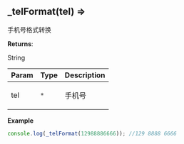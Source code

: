 ## \_telFormat(tel) ⇒
<p>手机号格式转换</p>

**Returns**: <p>String</p>  

| Param | Type | Description |
| --- | --- | --- |
| tel | <code>\*</code> | <p>手机号</p> |

**Example**  
```javascript
console.log(_telFormat(12988886666)); //129 8888 6666
```

